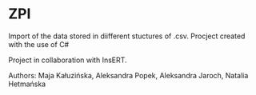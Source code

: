 # ZPI

Import of the data stored in diifferent stuctures of .csv. Procject created with the use of C#

Project in collaboration with InsERT.

Authors: Maja Kałuzińska, Aleksandra Popek, Aleksandra Jaroch, Natalia Hetmańska
